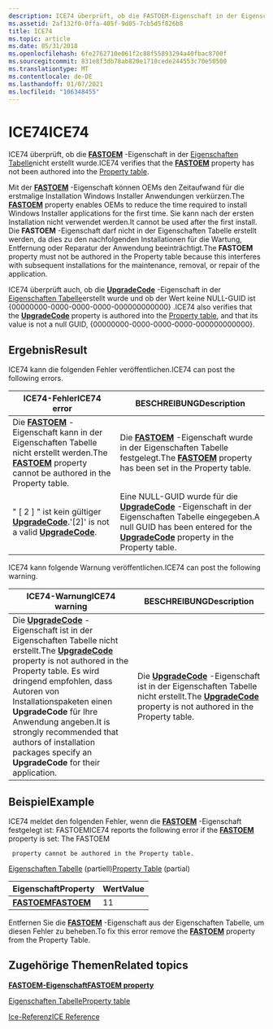```yaml
---
description: ICE74 überprüft, ob die FASTOEM-Eigenschaft in der Eigenschaften Tabelle nicht erstellt wurde.
ms.assetid: 2af132f0-0ffa-405f-9d05-7cb5d5f826b8
title: ICE74
ms.topic: article
ms.date: 05/31/2018
ms.openlocfilehash: 6fe2762710e061f2c88f55893294a40fbac8700f
ms.sourcegitcommit: 831e8f3db78ab820e1710cede244553c70e50500
ms.translationtype: MT
ms.contentlocale: de-DE
ms.lasthandoff: 01/07/2021
ms.locfileid: "106348455"
---
```

# <a name="ice74"></a><span data-ttu-id="6338f-103">ICE74</span><span class="sxs-lookup"><span data-stu-id="6338f-103">ICE74</span></span>

<span data-ttu-id="6338f-104">ICE74 überprüft, ob die [**FASTOEM**](fastoem.md) -Eigenschaft in der [Eigenschaften Tabelle](property-table.md)nicht erstellt wurde.</span><span class="sxs-lookup"><span data-stu-id="6338f-104">ICE74 verifies that the [**FASTOEM**](fastoem.md) property has not been authored into the [Property table](property-table.md).</span></span>

<span data-ttu-id="6338f-105">Mit der [**FASTOEM**](fastoem.md) -Eigenschaft können OEMs den Zeitaufwand für die erstmalige Installation Windows Installer Anwendungen verkürzen.</span><span class="sxs-lookup"><span data-stu-id="6338f-105">The [**FASTOEM**](fastoem.md) property enables OEMs to reduce the time required to install Windows Installer applications for the first time.</span></span> <span data-ttu-id="6338f-106">Sie kann nach der ersten Installation nicht verwendet werden.</span><span class="sxs-lookup"><span data-stu-id="6338f-106">It cannot be used after the first install.</span></span> <span data-ttu-id="6338f-107">Die **FASTOEM** -Eigenschaft darf nicht in der Eigenschaften Tabelle erstellt werden, da dies zu den nachfolgenden Installationen für die Wartung, Entfernung oder Reparatur der Anwendung beeinträchtigt.</span><span class="sxs-lookup"><span data-stu-id="6338f-107">The **FASTOEM** property must not be authored in the Property table because this interferes with subsequent installations for the maintenance, removal, or repair of the application.</span></span>

<span data-ttu-id="6338f-108">ICE74 überprüft auch, ob die [**UpgradeCode**](upgradecode.md) -Eigenschaft in der [Eigenschaften Tabelle](property-table.md)erstellt wurde und ob der Wert keine NULL-GUID ist {00000000-0000-0000-0000-000000000000} .</span><span class="sxs-lookup"><span data-stu-id="6338f-108">ICE74 also verifies that the [**UpgradeCode**](upgradecode.md) property is authored into the [Property table](property-table.md), and that its value is not a null GUID, {00000000-0000-0000-0000-000000000000}.</span></span>

## <a name="result"></a><span data-ttu-id="6338f-109">Ergebnis</span><span class="sxs-lookup"><span data-stu-id="6338f-109">Result</span></span>

<span data-ttu-id="6338f-110">ICE74 kann die folgenden Fehler veröffentlichen.</span><span class="sxs-lookup"><span data-stu-id="6338f-110">ICE74 can post the following errors.</span></span>



| <span data-ttu-id="6338f-111">ICE74-Fehler</span><span class="sxs-lookup"><span data-stu-id="6338f-111">ICE74 error</span></span>                                                                       | <span data-ttu-id="6338f-112">BESCHREIBUNG</span><span class="sxs-lookup"><span data-stu-id="6338f-112">Description</span></span>                                                                                             |
|-----------------------------------------------------------------------------------|---------------------------------------------------------------------------------------------------------|
| <span data-ttu-id="6338f-113">Die [**FASTOEM**](fastoem.md) -Eigenschaft kann in der Eigenschaften Tabelle nicht erstellt werden.</span><span class="sxs-lookup"><span data-stu-id="6338f-113">The [**FASTOEM**](fastoem.md) property cannot be authored in the Property table.</span></span> | <span data-ttu-id="6338f-114">Die [**FASTOEM**](fastoem.md) -Eigenschaft wurde in der Eigenschaften Tabelle festgelegt.</span><span class="sxs-lookup"><span data-stu-id="6338f-114">The [**FASTOEM**](fastoem.md) property has been set in the Property table.</span></span>                             |
| <span data-ttu-id="6338f-115">" \[ 2 \] " ist kein gültiger [**UpgradeCode**](upgradecode.md).</span><span class="sxs-lookup"><span data-stu-id="6338f-115">'\[2\]' is not a valid [**UpgradeCode**](upgradecode.md).</span></span>                        | <span data-ttu-id="6338f-116">Eine NULL-GUID wurde für die [**UpgradeCode**](upgradecode.md) -Eigenschaft in der Eigenschaften Tabelle eingegeben.</span><span class="sxs-lookup"><span data-stu-id="6338f-116">A null GUID has been entered for the [**UpgradeCode**](upgradecode.md) property in the Property table.</span></span> |



 

<span data-ttu-id="6338f-117">ICE74 kann folgende Warnung veröffentlichen.</span><span class="sxs-lookup"><span data-stu-id="6338f-117">ICE74 can post the following warning.</span></span>



| <span data-ttu-id="6338f-118">ICE74-Warnung</span><span class="sxs-lookup"><span data-stu-id="6338f-118">ICE74 warning</span></span>                                                                                                                                                                                             | <span data-ttu-id="6338f-119">BESCHREIBUNG</span><span class="sxs-lookup"><span data-stu-id="6338f-119">Description</span></span>                                                                            |
|-----------------------------------------------------------------------------------------------------------------------------------------------------------------------------------------------------------|----------------------------------------------------------------------------------------|
| <span data-ttu-id="6338f-120">Die [**UpgradeCode**](upgradecode.md) -Eigenschaft ist in der Eigenschaften Tabelle nicht erstellt.</span><span class="sxs-lookup"><span data-stu-id="6338f-120">The [**UpgradeCode**](upgradecode.md) property is not authored in the Property table.</span></span> <span data-ttu-id="6338f-121">Es wird dringend empfohlen, dass Autoren von Installationspaketen einen **UpgradeCode** für Ihre Anwendung angeben.</span><span class="sxs-lookup"><span data-stu-id="6338f-121">It is strongly recommended that authors of installation packages specify an **UpgradeCode** for their application.</span></span> | <span data-ttu-id="6338f-122">Die [**UpgradeCode**](upgradecode.md) -Eigenschaft ist in der Eigenschaften Tabelle nicht erstellt.</span><span class="sxs-lookup"><span data-stu-id="6338f-122">The [**UpgradeCode**](upgradecode.md) property is not authored in the Property table.</span></span> |



 

## <a name="example"></a><span data-ttu-id="6338f-123">Beispiel</span><span class="sxs-lookup"><span data-stu-id="6338f-123">Example</span></span>

<span data-ttu-id="6338f-124">ICE74 meldet den folgenden Fehler, wenn die [**FASTOEM**](fastoem.md) -Eigenschaft festgelegt ist: FASTOEM</span><span class="sxs-lookup"><span data-stu-id="6338f-124">ICE74 reports the following error if the [**FASTOEM**](fastoem.md) property is set: The FASTOEM</span></span>

``` syntax
 property cannot be authored in the Property table.
```

<span data-ttu-id="6338f-125">[Eigenschaften Tabelle](property-table.md) (partiell)</span><span class="sxs-lookup"><span data-stu-id="6338f-125">[Property Table](property-table.md) (partial)</span></span>



| <span data-ttu-id="6338f-126">Eigenschaft</span><span class="sxs-lookup"><span data-stu-id="6338f-126">Property</span></span>                   | <span data-ttu-id="6338f-127">Wert</span><span class="sxs-lookup"><span data-stu-id="6338f-127">Value</span></span> |
|----------------------------|-------|
| [<span data-ttu-id="6338f-128">**FASTOEM**</span><span class="sxs-lookup"><span data-stu-id="6338f-128">**FASTOEM**</span></span>](fastoem.md) | <span data-ttu-id="6338f-129">1</span><span class="sxs-lookup"><span data-stu-id="6338f-129">1</span></span>     |



 

<span data-ttu-id="6338f-130">Entfernen Sie die [**FASTOEM**](fastoem.md) -Eigenschaft aus der Eigenschaften Tabelle, um diesen Fehler zu beheben.</span><span class="sxs-lookup"><span data-stu-id="6338f-130">To fix this error remove the [**FASTOEM**](fastoem.md) property from the Property Table.</span></span>

## <a name="related-topics"></a><span data-ttu-id="6338f-131">Zugehörige Themen</span><span class="sxs-lookup"><span data-stu-id="6338f-131">Related topics</span></span>

<dl> <dt>

[<span data-ttu-id="6338f-132">**FASTOEM-Eigenschaft**</span><span class="sxs-lookup"><span data-stu-id="6338f-132">**FASTOEM property**</span></span>](fastoem.md)
</dt> <dt>

[<span data-ttu-id="6338f-133">Eigenschaften Tabelle</span><span class="sxs-lookup"><span data-stu-id="6338f-133">Property table</span></span>](property-table.md)
</dt> <dt>

[<span data-ttu-id="6338f-134">Ice-Referenz</span><span class="sxs-lookup"><span data-stu-id="6338f-134">ICE Reference</span></span>](ice-reference.md)
</dt> </dl>

 

 



